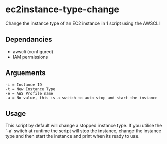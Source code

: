 # ec2instance-type-change
Change the instance type of an EC2 instance in 1 script using the AWSCLI

## Dependancies
- awscli (configured)
- IAM permissions

## Arguements
```
-i = Instance ID
-t = New Instance Type
-e = AWS Profile name
-a = No value, this is a switch to auto stop and start the instance
```

## Usage
This script by default will change a stopped instance type.
If you utilise the '-a' switch at runtime the script will stop the instance, change the instance type and then start the instance and print when its ready to use. 
